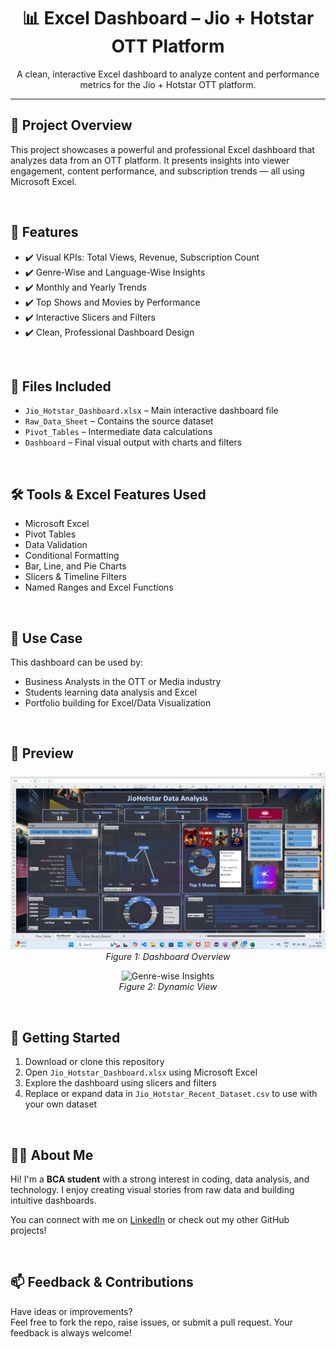 <h1 align="center">📊 Excel Dashboard – Jio + Hotstar OTT Platform</h1>

<p align="center">
  A clean, interactive Excel dashboard to analyze content and performance metrics for the Jio + Hotstar OTT platform.
</p>

<hr>

<h2>📁 Project Overview</h2>

This project showcases a powerful and professional Excel dashboard that analyzes data from an OTT platform. It presents insights into viewer engagement, content performance, and subscription trends — all using Microsoft Excel.

<br>

<h2>📌 Features</h2>

<ul>
  <li>✔️ Visual KPIs: Total Views, Revenue, Subscription Count</li>
  <li>✔️ Genre-Wise and Language-Wise Insights</li>
  <li>✔️ Monthly and Yearly Trends</li>
  <li>✔️ Top Shows and Movies by Performance</li>
  <li>✔️ Interactive Slicers and Filters</li>
  <li>✔️ Clean, Professional Dashboard Design</li>
</ul>

<br>

<h2>📂 Files Included</h2>

<ul>
  <li><code>Jio_Hotstar_Dashboard.xlsx</code> – Main interactive dashboard file</li>
  <li><code>Raw_Data_Sheet</code> – Contains the source dataset</li>
  <li><code>Pivot_Tables</code> – Intermediate data calculations</li>
  <li><code>Dashboard</code> – Final visual output with charts and filters</li>
</ul>

<br>

<h2>🛠️ Tools & Excel Features Used</h2>

- Microsoft Excel  
- Pivot Tables  
- Data Validation  
- Conditional Formatting  
- Bar, Line, and Pie Charts  
- Slicers & Timeline Filters  
- Named Ranges and Excel Functions  

<br>

<h2>🎯 Use Case</h2>

This dashboard can be used by:
<ul>
  <li>Business Analysts in the OTT or Media industry</li>
  <li>Students learning data analysis and Excel</li>
  <li>Portfolio building for Excel/Data Visualization</li>
</ul>

<br>

<h2>📸 Preview</h2>

<p align="center">
  <img src="https://github.com/khushiii-6510/Excel-Dashboard-Project-Jio-Hotstar-OTT-Data-Analysis/blob/main/Dashboard%20image.jpg" alt="Dashboard Overview" width="600"/><br>
  <em>Figure 1: Dashboard Overview</em>
</p>

<p align="center">
  <img src="https://github.com/khushiii-6510/Excel-Dashboard-Project-Jio-Hotstar-OTT-Data-Analysis/blob/main/Dashboard%20gif.gif" alt="Genre-wise Insights" width="600"/><br>
  <em>Figure 2: Dynamic View</em>
</p>

<!-- Replace the above image URLs with the actual ones from your repo or Cloudinary -->

<br>

<h2>🚀 Getting Started</h2>

<ol>
  <li>Download or clone this repository</li>
  <li>Open <code>Jio_Hotstar_Dashboard.xlsx</code> using Microsoft Excel</li>
  <li>Explore the dashboard using slicers and filters</li>
  <li>Replace or expand data in <code>Jio_Hotstar_Recent_Dataset.csv</code> to use with your own dataset</li>
</ol>

<br>

<h2>🙋‍♀️ About Me</h2>

Hi! I'm a <strong>BCA student</strong> with a strong interest in coding, data analysis, and technology. I enjoy creating visual stories from raw data and building intuitive dashboards.

You can connect with me on <a href="https://www.linkedin.com/in/khushi-gupta-0aab17315/">LinkedIn</a> or check out my other GitHub projects!

<br>

<h2>📫 Feedback & Contributions</h2>

Have ideas or improvements?  
Feel free to fork the repo, raise issues, or submit a pull request. Your feedback is always welcome!

<br>

